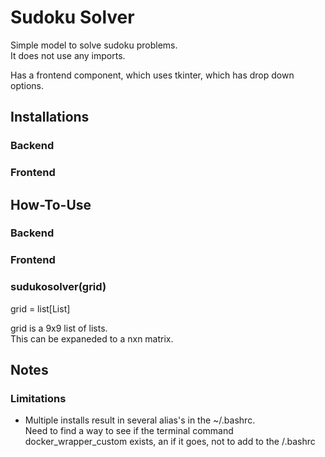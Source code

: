 # Sudoku Solver
   
Simple model to solve sudoku problems.  
It does not use any imports.  

Has a frontend component, which uses tkinter, which has drop down options.

## Installations
### Backend

### Frontend


## How-To-Use
### Backend

### Frontend

### sudukosolver(grid)    
grid = list[List]
  
grid is a 9x9 list of lists.  
This can be expaneded to a nxn matrix.  

## Notes


### Limitations
* Multiple installs result in several alias's in the ~/.bashrc.  
Need to find a way to see if the terminal command docker_wrapper_custom exists, an if it goes, not to add to the /.bashrc 
